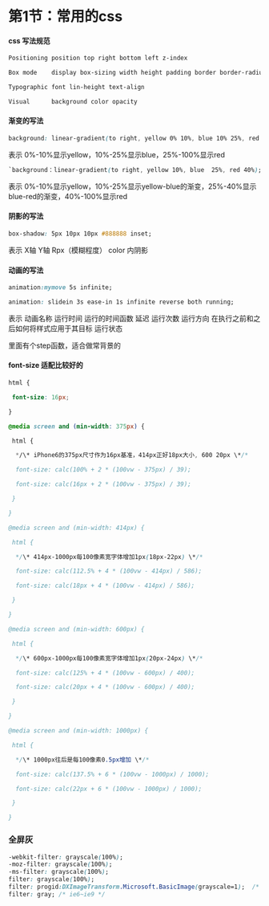 # 第1节：常用的css

#### css 写法规范

```css
Positioning position top right bottom left z-index

Box mode	display box-sizing width height padding border border-radius float overflow

Typographic font lin-height text-align

Visual 		background color opacity
```



#### 渐变的写法

```css
background: linear-gradient(to right, yellow 0% 10%, blue 10% 25%, red 25%);
```

表示 0%-10%显示yellow，10%-25%显示blue，25%-100%显示red

``` css
`background：linear-gradient(to right, yellow 10%, blue  25%, red 40%);`
```

表示 0%-10%显示yellow，10%-25%显示yellow-blue的渐变，25%-40%显示blue-red的渐变，40%-100%显示red

#### 阴影的写法

``` css
box-shadow: 5px 10px 10px #888888 inset;
```

 表示 X轴 Y轴 Rpx（模糊程度） color 内阴影

#### 动画的写法

```css
animation:mymove 5s infinite;
```

``` css
animation: slidein 3s ease-in 1s infinite reverse both running;
```

表示 动画名称 运行时间 运行的时间函数 延迟 运行次数 运行方向   在执行之前和之后如何将样式应用于其目标   运行状态

里面有个step函数，适合做常背景的

#### font-size 适配比较好的

``` css
html {

 font-size: 16px;

}

@media screen and (min-width: 375px) {

 html {

  */\* iPhone6的375px尺寸作为16px基准，414px正好18px大小, 600 20px \*/*

  font-size: calc(100% + 2 * (100vw - 375px) / 39);

  font-size: calc(16px + 2 * (100vw - 375px) / 39);

 }

}

@media screen and (min-width: 414px) {

 html {

  */\* 414px-1000px每100像素宽字体增加1px(18px-22px) \*/*

  font-size: calc(112.5% + 4 * (100vw - 414px) / 586);

  font-size: calc(18px + 4 * (100vw - 414px) / 586);

 }

}

@media screen and (min-width: 600px) {

 html {

  */\* 600px-1000px每100像素宽字体增加1px(20px-24px) \*/*

  font-size: calc(125% + 4 * (100vw - 600px) / 400);

  font-size: calc(20px + 4 * (100vw - 600px) / 400);

 }

}

@media screen and (min-width: 1000px) {

 html {

  */\* 1000px往后是每100像素0.5px增加 \*/*

  font-size: calc(137.5% + 6 * (100vw - 1000px) / 1000);

  font-size: calc(22px + 6 * (100vw - 1000px) / 1000);

 }

}
```





### 全屏灰

```css
-webkit-filter: grayscale(100%);
-moz-filter: grayscale(100%);
-ms-filter: grayscale(100%);
filter: grayscale(100%);
filter: progid:DXImageTransform.Microsoft.BasicImage(grayscale=1);  /* ie */
filter: gray; /* ie6~ie9 */
```


